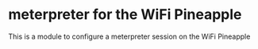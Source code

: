 # meterpreter for the WiFi Pineapple

This is a module to configure a meterpreter session on the WiFi Pineapple
